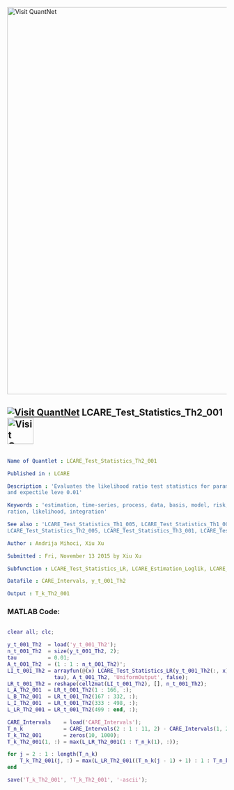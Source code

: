 
[<img src="https://github.com/QuantLet/Styleguide-and-FAQ/blob/master/pictures/banner.png" width="888" alt="Visit QuantNet">](http://quantlet.de/)

## [<img src="https://github.com/QuantLet/Styleguide-and-FAQ/blob/master/pictures/qloqo.png" alt="Visit QuantNet">](http://quantlet.de/) **LCARE_Test_Statistics_Th2_001** [<img src="https://github.com/QuantLet/Styleguide-and-FAQ/blob/master/pictures/QN2.png" width="60" alt="Visit QuantNet 2.0">](http://quantlet.de/)

```yaml

Name of Quantlet : LCARE_Test_Statistics_Th2_001

Published in : LCARE

Description : 'Evaluates the likelihood ratio test statistics for parameter constellation theta2
and expectile leve 0.01'

Keywords : 'estimation, time-series, process, data, basis, model, risk, parameter, likelihood
ration, likelihood, integration'

See also : 'LCARE_Test_Statistics_Th1_005, LCARE_Test_Statistics_Th1_001,
LCARE_Test_Statistics_Th2_005, LCARE_Test_Statistics_Th3_001, LCARE_Test_Statistics_Th3_005'

Author : Andrija Mihoci, Xiu Xu

Submitted : Fri, November 13 2015 by Xiu Xu

Subfunction : LCARE_Test_Statistics_LR, LCARE_Estimation_Loglik, LCARE_Loglik

Datafile : CARE_Intervals, y_t_001_Th2

Output : T_k_Th2_001

```


### MATLAB Code:
```matlab

clear all; clc;

y_t_001_Th2  = load('y_t_001_Th2');  
n_t_001_Th2  = size(y_t_001_Th2, 2);
tau          = 0.01;
A_t_001_Th2  = (1 : 1 : n_t_001_Th2)';
LI_t_001_Th2 = arrayfun(@(x) LCARE_Test_Statistics_LR(y_t_001_Th2(:, x), ...
               tau), A_t_001_Th2, 'UniformOutput', false);
LR_t_001_Th2 = reshape(cell2mat(LI_t_001_Th2), [], n_t_001_Th2);
L_A_Th2_001  = LR_t_001_Th2(1 : 166, :);
L_B_Th2_001  = LR_t_001_Th2(167 : 332, :);
L_I_Th2_001  = LR_t_001_Th2(333 : 498, :);
L_LR_Th2_001 = LR_t_001_Th2(499 : end, :);

CARE_Intervals    = load('CARE_Intervals');
T_n_k             = CARE_Intervals(2 : 1 : 11, 2) - CARE_Intervals(1, 2);
T_k_Th2_001       = zeros(10, 1000);
T_k_Th2_001(1, :) = max(L_LR_Th2_001(1 : T_n_k(1), :));

for j = 2 : 1 : length(T_n_k)    
    T_k_Th2_001(j, :) = max(L_LR_Th2_001((T_n_k(j - 1) + 1) : 1 : T_n_k(j), :));  
end

save('T_k_Th2_001', 'T_k_Th2_001', '-ascii');


```
